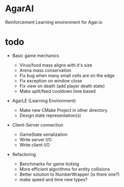 # AgarAI

Reinforcement Learning environment for Agar.io

# todo
- Basic game mechanics
  - Virus/food mass aligns with it's size
  - Arena mass conservation
  - Fix bug when many small cells are on the edge
  - Fix exception on window close
  - Fix view on death (add player death state)
  - Make split/feed cooldown time based
- AgarLE (Learning Environment)
  - Make new CMake Project in other directory
  - Design state representation(s)
- Client-Server connection
  - GameState serialization
  - Write server I/O
  - Write client I/O

- Refactoring
  - Benchmarks for game ticking
  - More efficient algorithms for entity collisions
  - Better solution to NumberWrapper (is there one?)
  - make speed and time new types?
